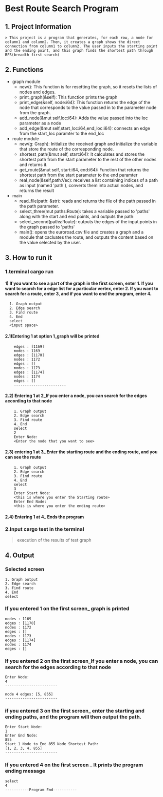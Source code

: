 # Best Route Search Program

## 1. Project Information
    > This project is a program that generates, for each row, a node for column1 and column2. Then, it creates a graph shows the direct connection from column1 to column2. The user inputs the starting point and the ending point, and this graph finds the shortest path through BFS(breadth first search)
## 2. Functions
- graph module
    - new(): This function is for resetting the graph, so it resets the lists of nodes and edges.
    - print_graph(&self): This function prints the graph
    - print_edge(&self, node:i64): This function returns the edge of the node that corresponds to the value passed in to the parameter node from the graph. 
    - add_node(&mut self,loc:i64): Adds the value passed into the loc parameter as a node
    - add_edge(&mut self,start_loc:i64,end_loc:i64): connects an edge from the start_loc paramter to the end_loc
- route module
    - new(g: Graph): Initialize the received graph and initialize the variable that store the route of the corresponding node. 
    - shortest_path(&mut self, start:i64): It calculates and stores the shortest path from the start parameter to the rest of the other nodes and returns it.
    - get_route(&mut self, start:i64, end:i64): Function that returns the shortest path from the start parameter to the end paramter 
    - real_node(&self,path:Vec<i64>): receives a list containing indices of a path as input (named 'path'), converts them into actual nodes, and returns the result
- main 
    - read_file(path: &str): reads and returns the file of the path passed in the path parameter.
    - select_three(mut paths:Route): takes a variable passed to 'paths' along with the start and end points, and outputs the path 
    - select_second(paths:Route): outputs the edges of the input points in the graph passed to 'paths'
    - main(): opens the euroroad.csv file and creates a graph and a module that cacluates the route, and outputs the content based on the value selected by the user. 

     
## 3. How to run it 
  ### 1.terminal cargo run    
  #### 1) If you want to see a part of the graph in the first screen, enter 1. If you want to search for a edge list for a particular vertex, enter 2. If you want to search for a route, enter 3, and if you want to end the program, enter 4. 

```
  1. Graph output
  2. Edge search
  3. Find route
  4. End
  select
  <input space>
```

#### 2.1)Entering 1 at option 1_graph will be printed 
```
    edges : [1169]
    nodes : 1169
    edges : [1170]
    nodes : 1172
    edges : []
    nodes : 1173
    edges : [1174]
    nodes : 1174
    edges : []
    ------------------------
```

#### 2.2) Entering 1 at 2_If you enter a node, you can search for the edges according to that node
```
    1. Graph output
    2. Edge search
    3. Find route
    4. End
    select
    2
    Enter Node: 
    <Enter the node that you want to see>

```

#### 2.3) entering 1 at 3_ Enter the starting route and the ending route, and you can see the route
```
    1. Graph output
    2. Edge search
    3. Find route
    4. End
    select
    3
    Enter Start Node: 
    <this is where you enter the Starting route>
    Enter End Node: 
    <this is where you enter the ending route>
```

#### 2.4) Entering 1 at 4_ Ends the program

### 2.Input cargo test in the terminal
> execution of the results of test graph

## 4. Output
### Selected screen 
 ```
 1. Graph output
 2. Edge search
 3. Find route
 4. End
 select
 ```
### If you entered 1 on the first screen_ graph is printed
```
nodes : 1169
edges : [1170]
nodes : 1172
edges : []
nodes : 1173
edges : [1174]
nodes : 1174
edges : []
```
### If you entered 2 on the first screen_If you enter a node, you can search for the edges according to that node
 ```
Enter Node: 
4
------------------------

node 4 edges: [5, 855]
------------------------
 ```
 ### if you entered 3 on the first screen_ enter the starting and ending paths, and the program will then output the path.
 ```
Enter Start Node: 
1
Enter End Node: 
855
Start 1 Node to End 855 Node Shortest Path: 
[1, 2, 3, 4, 855]
------------------------
```
### If you entered 4 on the first screen _ It prints the program ending message
 ```
select
4
-----------Program End-----------
```


 